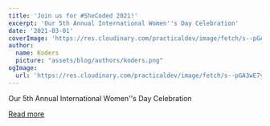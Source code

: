 ```yaml
---
title: 'Join us for #SheCoded 2021!'
excerpt: 'Our 5th Annual International Women''s Day Celebration'
date: '2021-03-01'
coverImage: 'https://res.cloudinary.com/practicaldev/image/fetch/s--pGA3wE7y--/c_imagga_scale,f_auto,fl_progressive,h_420,q_auto,w_1000/https://dev-to-uploads.s3.amazonaws.com/uploads/articles/6rmpo62nuou7qk60n4qa.png'
author:
  name: Koders
  picture: "assets/blog/authors/koders.png"
ogImage:
  url: 'https://res.cloudinary.com/practicaldev/image/fetch/s--pGA3wE7y--/c_imagga_scale,f_auto,fl_progressive,h_420,q_auto,w_1000/https://dev-to-uploads.s3.amazonaws.com/uploads/articles/6rmpo62nuou7qk60n4qa.png'
---
```


Our 5th Annual International Women''s Day Celebration

[Read more](https://dev.to/devteam/join-us-for-shecoded-2021-542p)
